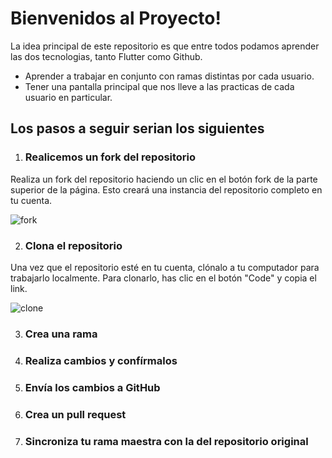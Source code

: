 # Bienvenidos al Proyecto!
La idea principal de este repositorio es que entre todos podamos aprender las dos tecnologias, tanto Flutter como Github.

 - Aprender a trabajar en conjunto con ramas distintas por cada usuario.
 - Tener una pantalla principal que nos lleve a las practicas de cada usuario en particular.

## Los pasos a seguir serian los siguientes

 1. ### Realicemos un fork del repositorio
Realiza un fork del repositorio haciendo un clic en el botón fork de la parte superior de la página. Esto creará una instancia del repositorio completo en tu cuenta.

![fork](https://www.freecodecamp.org/espanol/news/content/images/2020/12/fork.jpg)
 
2. ### Clona el repositorio
Una vez que el repositorio esté en tu cuenta, clónalo a tu computador para trabajarlo localmente.
Para clonarlo, has clic en el botón "Code" y copia el link.

![clone](https://www.freecodecamp.org/espanol/news/content/images/2020/12/clone.jpg)

3. ### Crea una rama
4. ### Realiza cambios y confírmalos
5. ### Envía los cambios a GitHub
6. ### Crea un pull request
7. ### Sincroniza tu rama maestra con la del repositorio original
